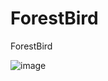 # ForestBird
ForestBird

![image](https://user-images.githubusercontent.com/77270310/171035794-2b29584b-c639-4e1d-8796-f8cf841a6726.png)
